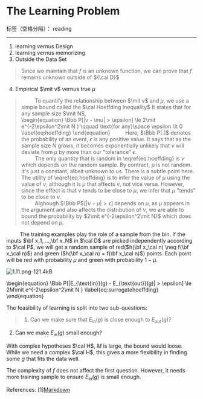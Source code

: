 # The Learning Problem

标签（空格分隔）： reading

---

1. learning vernus Design    
2. learning vernus memorizing
3. Outside the Data Set
>Since we maintain that $f$ is an unknown function, we can prove that $f$ remains unknown outside of ${\cal D}$  

4. Empirical $\mit v$ vernus true $\mu$
>$\qquad$ To quantify the relationship between $\mit v$ and $\mu$, we use a simple bound called the $\cal Hoeffding Inequality$
>It  states that for any sample size $\mit N$,    
\begin{equation}
\Bbb P[|v - \mu| > \epsilon] \le 2\mit e^{-2\epsilon^2\mit N } \qquad \text{for any}\space \epsilon \lt 0
\label{eq:hoeffding}
\end{equation}
$\qquad$ Here,   $\Bbb P[.]$ denotes the probability of an event, $\epsilon$ is any positive value. It says that as the sample size $N$ grows, it becomes exponentially unlikely that $\nu$ will deviate from $\mu$ by more than our "tolerance" $\epsilon$.   
$\qquad$ The only  quantity that is random in \eqref{eq:hoeffding} is $\nu$ which depends on the random sample. By contract, $\mu$ is not random. It's just a constant, albeit unknown to us. There is a subtle point here. The utility of \eqref{eq:hoeffding} is to infer the value of $\mu$ using the value of $\nu$, although it is $\mu$ that affects $\nu$, not vice versa. However, since the effect is that $\nu$ tends to be close to $\mu$, we infer that $\mu$ "tends" to be close to $\nu$.  
$\qquad$ Alghough $\Bbb P$$[|\nu - \mu| > \epsilon]$ depends on $\mu$, as $\mu$ appears in the argument and also affects the distribution of $\nu$, we are able to bound the probability by $2\mit e^{-2\epsilon^2\mit N}$ which does not depend on $\mu$.   

$\qquad$ The training examples play the role of a sample from the bin. If the inputs $\bf x_1, ...,\bf x_N$ in $\cal D$ are picked independently according to $\cal P$, we will get a random sample of red($h(\bf x_\cal n) \neq f(\bf x_\cal n)$) and green ($h(\bf x_\cal n) = f(\bf x_\cal n)$) points. Each point will be red with probability $\mu$ and green with probability $1-\mu$.

![1.11.png-121.4kB][1]

\begin{equation}
\Bbb P[|E_{\text{in}}(g) - E_{\text{out}}(g)| > \epsilon] \le 2M\mit e^{-2\epsilon^2\mit N } 
\label{eq:surrogatehoeffding}
\end{equation}    

The feasibility of learning is split into two sub-questions:   
> 1. Can we make sure that $E_{\text{in}}(g)$ is close enough to $E_{\text{out}}(g)$?
2. Can we make $E_{\text{in}}(g)$ small enough?

With complex hypotheses $\cal H$, $M$ is large, the bound would loose. While we need a complex $\cal H$, this gives a more flexibility in finding some $g$ that fits the data well.

The complexity of $f$ does not affect the first question. However, it needs more training sample to ensure $E_{\text{in}}(g)$ is small enough.

References: 
[1][Markdown](https://www.zybuluo.com/codeep/note/163962)


  [1]: http://static.zybuluo.com/ivertime/sjy8dygo1suzqasump5khgwp/1.11.png
